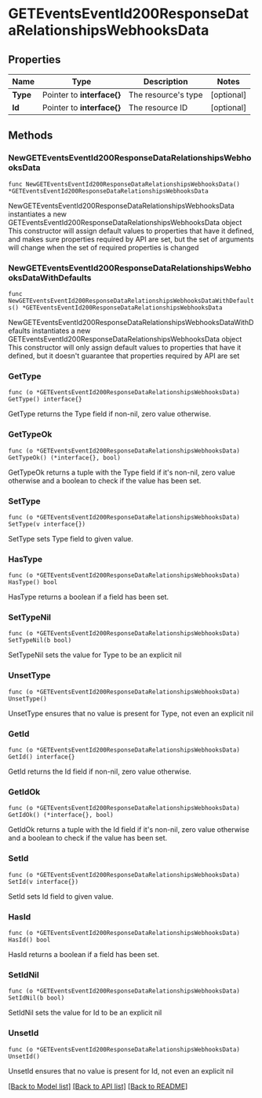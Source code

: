 # GETEventsEventId200ResponseDataRelationshipsWebhooksData

## Properties

Name | Type | Description | Notes
------------ | ------------- | ------------- | -------------
**Type** | Pointer to **interface{}** | The resource&#39;s type | [optional] 
**Id** | Pointer to **interface{}** | The resource ID | [optional] 

## Methods

### NewGETEventsEventId200ResponseDataRelationshipsWebhooksData

`func NewGETEventsEventId200ResponseDataRelationshipsWebhooksData() *GETEventsEventId200ResponseDataRelationshipsWebhooksData`

NewGETEventsEventId200ResponseDataRelationshipsWebhooksData instantiates a new GETEventsEventId200ResponseDataRelationshipsWebhooksData object
This constructor will assign default values to properties that have it defined,
and makes sure properties required by API are set, but the set of arguments
will change when the set of required properties is changed

### NewGETEventsEventId200ResponseDataRelationshipsWebhooksDataWithDefaults

`func NewGETEventsEventId200ResponseDataRelationshipsWebhooksDataWithDefaults() *GETEventsEventId200ResponseDataRelationshipsWebhooksData`

NewGETEventsEventId200ResponseDataRelationshipsWebhooksDataWithDefaults instantiates a new GETEventsEventId200ResponseDataRelationshipsWebhooksData object
This constructor will only assign default values to properties that have it defined,
but it doesn't guarantee that properties required by API are set

### GetType

`func (o *GETEventsEventId200ResponseDataRelationshipsWebhooksData) GetType() interface{}`

GetType returns the Type field if non-nil, zero value otherwise.

### GetTypeOk

`func (o *GETEventsEventId200ResponseDataRelationshipsWebhooksData) GetTypeOk() (*interface{}, bool)`

GetTypeOk returns a tuple with the Type field if it's non-nil, zero value otherwise
and a boolean to check if the value has been set.

### SetType

`func (o *GETEventsEventId200ResponseDataRelationshipsWebhooksData) SetType(v interface{})`

SetType sets Type field to given value.

### HasType

`func (o *GETEventsEventId200ResponseDataRelationshipsWebhooksData) HasType() bool`

HasType returns a boolean if a field has been set.

### SetTypeNil

`func (o *GETEventsEventId200ResponseDataRelationshipsWebhooksData) SetTypeNil(b bool)`

 SetTypeNil sets the value for Type to be an explicit nil

### UnsetType
`func (o *GETEventsEventId200ResponseDataRelationshipsWebhooksData) UnsetType()`

UnsetType ensures that no value is present for Type, not even an explicit nil
### GetId

`func (o *GETEventsEventId200ResponseDataRelationshipsWebhooksData) GetId() interface{}`

GetId returns the Id field if non-nil, zero value otherwise.

### GetIdOk

`func (o *GETEventsEventId200ResponseDataRelationshipsWebhooksData) GetIdOk() (*interface{}, bool)`

GetIdOk returns a tuple with the Id field if it's non-nil, zero value otherwise
and a boolean to check if the value has been set.

### SetId

`func (o *GETEventsEventId200ResponseDataRelationshipsWebhooksData) SetId(v interface{})`

SetId sets Id field to given value.

### HasId

`func (o *GETEventsEventId200ResponseDataRelationshipsWebhooksData) HasId() bool`

HasId returns a boolean if a field has been set.

### SetIdNil

`func (o *GETEventsEventId200ResponseDataRelationshipsWebhooksData) SetIdNil(b bool)`

 SetIdNil sets the value for Id to be an explicit nil

### UnsetId
`func (o *GETEventsEventId200ResponseDataRelationshipsWebhooksData) UnsetId()`

UnsetId ensures that no value is present for Id, not even an explicit nil

[[Back to Model list]](../README.md#documentation-for-models) [[Back to API list]](../README.md#documentation-for-api-endpoints) [[Back to README]](../README.md)


